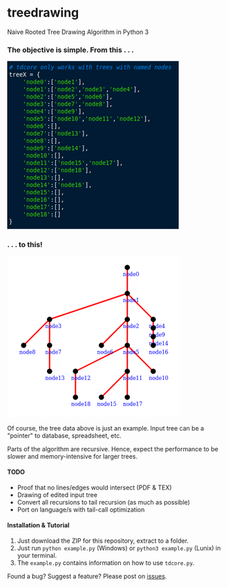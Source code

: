 #  treedrawing
Naive Rooted Tree Drawing Algorithm in Python 3

### The objective is simple. From this . . .

![Input Tree Data](./images/input.png)

### . . . to this!

![Output Tree Drawing](./images/output.png)

Of course, the tree data above is just an example. Input tree can be a "pointer" to database, spreadsheet, etc.

Parts of the algorithm are recursive. Hence, expect the performance to be slower and memory-intensive for larger trees.

#### TODO
- Proof that no lines/edges would intersect (PDF & TEX)
- Drawing of edited input tree
- Convert all recursions to tail recursion (as much as possible)
- Port on language/s with tail-call optimization

#### Installation & Tutorial
1. Just download the ZIP for this repository, extract to a folder.
2. Just run `python example.py` (Windows) or `python3 example.py` (Lunix) in your terminal.
3. The `example.py` contains information on how to use `tdcore.py`.

Found a bug? Suggest a feature? Please post on [issues](https://github.com/poypoyan/tree_drawing/issues).
